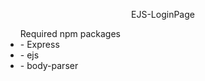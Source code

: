 <p align="center">EJS-LoginPage</p>
<p align="center"><ul>
Required npm packages
<li> - Express</li>
<li> - ejs</li>
<li> - body-parser</li>
</ul></p>
